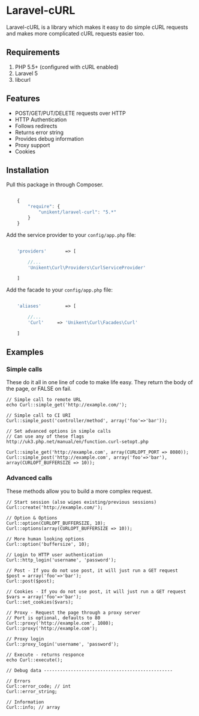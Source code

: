 # Laravel-cURL

Laravel-cURL is a library which makes it easy to do simple cURL requests and makes more complicated cURL requests easier too.

## Requirements

1. PHP 5.5+ (configured with cURL enabled)
2. Laravel 5
4. libcurl

## Features

* POST/GET/PUT/DELETE requests over HTTP
* HTTP Authentication
* Follows redirects
* Returns error string
* Provides debug information
* Proxy support
* Cookies

## Installation

Pull this package in through Composer.

```js

    {
        "require": {
            "unikent/laravel-curl": "5.*"
        }
    }

```

Add the service provider to your `config/app.php` file:

```php

    'providers'       => [

        //...
        'Unikent\Curl\Providers\CurlServiceProvider'

    ]

```

Add the facade to your `config/app.php` file:

```php

    'aliases'         => [

        //...
        'Curl'     => 'Unikent\Curl\Facades\Curl'

    ]

```

## Examples


### Simple calls

These do it all in one line of code to make life easy. They return the body of the page, or FALSE on fail.

    // Simple call to remote URL
    echo Curl::simple_get('http://example.com/');

    // Simple call to CI URI
    Curl::simple_post('controller/method', array('foo'=>'bar'));

    // Set advanced options in simple calls
    // Can use any of these flags http://uk3.php.net/manual/en/function.curl-setopt.php

    Curl::simple_get('http://example.com', array(CURLOPT_PORT => 8080));
    Curl::simple_post('http://example.com', array('foo'=>'bar'), array(CURLOPT_BUFFERSIZE => 10));

### Advanced calls

These methods allow you to build a more complex request.

    // Start session (also wipes existing/previous sessions)
    Curl::create('http://example.com/');

    // Option & Options
    Curl::option(CURLOPT_BUFFERSIZE, 10);
    Curl::options(array(CURLOPT_BUFFERSIZE => 10));

    // More human looking options
    Curl::option('buffersize', 10);

    // Login to HTTP user authentication
    Curl::http_login('username', 'password');

    // Post - If you do not use post, it will just run a GET request
    $post = array('foo'=>'bar');
    Curl::post($post);

    // Cookies - If you do not use post, it will just run a GET request
    $vars = array('foo'=>'bar');
    Curl::set_cookies($vars);

    // Proxy - Request the page through a proxy server
    // Port is optional, defaults to 80
    Curl::proxy('http://example.com', 1080);
    Curl::proxy('http://example.com');

    // Proxy login
    Curl::proxy_login('username', 'password');

    // Execute - returns responce
    echo Curl::execute();

    // Debug data ------------------------------------------------

    // Errors
    Curl::error_code; // int
    Curl::error_string;

    // Information
    Curl::info; // array

